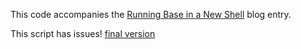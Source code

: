 This code accompanies the
[Running Base in a New Shell](https://www.extrema.is/blog/2021/04/10/running-base-in-a-new-shell)
blog entry.

This script has issues!
[final version](../2021-04-19-abort-transformation)
